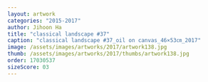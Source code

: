 ```yaml
---
layout: artwork
categories: "2015-2017"
author: Jihoon Ha
title: "classical landscape #37"
caption: "classical landscape #37_oil on canvas_46×53㎝_2017"
image: /assets/images/artworks/2017/artwork138.jpg
thumb: /assets/images/artworks/2017/thumbs/artwork138.jpg
order: 17030537
sizeScore: 03
---
```

